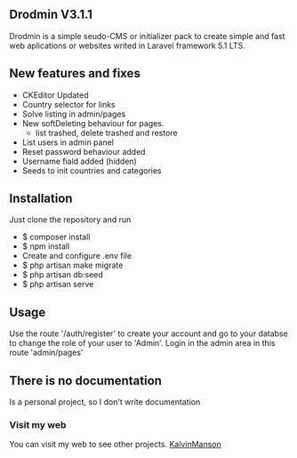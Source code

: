 ## Drodmin V3.1.1

Drodmin is a simple seudo-CMS or initializer pack to create simple and fast web aplications or websites writed in Laravel framework 5.1 LTS.

## New features and fixes

* CKEditor Updated
* Country selector for links
* Solve listing in admin/pages
* New softDeleting behaviour for pages.
	* list trashed, delete trashed and restore
* List users in admin panel
* Reset password behaviour added
* Username fiald added (hidden)
* Seeds to init countries and categories

## Installation

Just clone the repository and run 
* $ composer install
* $ npm install
* Create and configure .env file
* $ php artisan make migrate
* $ php artisan db:seed
* $ php artisan serve

## Usage

Use the route '/auth/register' to create your account and go to your databse to change the role of your user to 'Admin'.
Login in the admin area in this route 'admin/pages'


## There is no documentation

Is a personal project, so I don't write documentation

### Visit my web

You can visit my web to see other projects. [KalvinManson](http://kalvinman.com)
